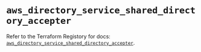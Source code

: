 # `aws_directory_service_shared_directory_accepter`

Refer to the Terraform Registory for docs: [`aws_directory_service_shared_directory_accepter`](https://registry.terraform.io/providers/hashicorp/aws/4.66.1/docs/resources/directory_service_shared_directory_accepter).
